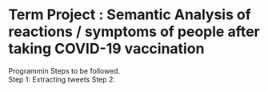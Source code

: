 # Term Project : Semantic Analysis of reactions / symptoms of people after taking COVID-19 vaccination
Programmin Steps to be followed.<br/>
Step 1: Extracting tweets
Step 2: 
